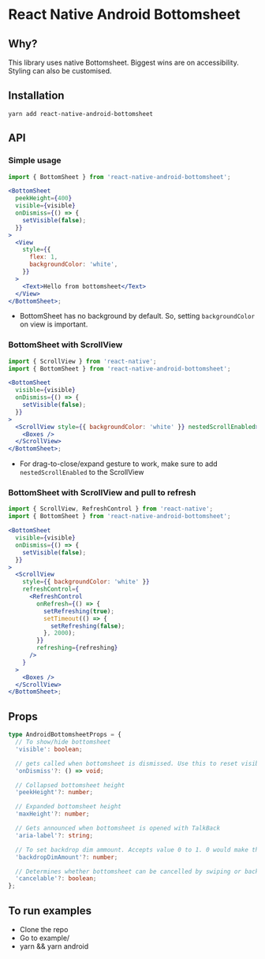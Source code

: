 # React Native Android Bottomsheet

## Why?

This library uses native Bottomsheet. Biggest wins are on accessibility. Styling can also be customised.

## Installation

```
yarn add react-native-android-bottomsheet
```

## API

### Simple usage

```jsx
import { BottomSheet } from 'react-native-android-bottomsheet';

<BottomSheet
  peekHeight={400}
  visible={visible}
  onDismiss={() => {
    setVisible(false);
  }}
>
  <View
    style={{
      flex: 1,
      backgroundColor: 'white',
    }}
  >
    <Text>Hello from bottomsheet</Text>
  </View>
</BottomSheet>;
```

- BottomSheet has no background by default. So, setting `backgroundColor` on view is important.

### BottomSheet with ScrollView

```jsx
import { ScrollView } from 'react-native';
import { BottomSheet } from 'react-native-android-bottomsheet';

<BottomSheet
  visible={visible}
  onDismiss={() => {
    setVisible(false);
  }}
>
  <ScrollView style={{ backgroundColor: 'white' }} nestedScrollEnabled>
    <Boxes />
  </ScrollView>
</BottomSheet>;
```

- For drag-to-close/expand gesture to work, make sure to add `nestedScrollEnabled` to the ScrollView

### BottomSheet with ScrollView and pull to refresh

```jsx
import { ScrollView, RefreshControl } from 'react-native';
import { BottomSheet } from 'react-native-android-bottomsheet';

<BottomSheet
  visible={visible}
  onDismiss={() => {
    setVisible(false);
  }}
>
  <ScrollView
    style={{ backgroundColor: 'white' }}
    refreshControl={
      <RefreshControl
        onRefresh={() => {
          setRefreshing(true);
          setTimeout(() => {
            setRefreshing(false);
          }, 2000);
        }}
        refreshing={refreshing}
      />
    }
  >
    <Boxes />
  </ScrollView>
</BottomSheet>;
```

## Props

```ts
type AndroidBottomsheetProps = {
  // To show/hide bottomsheet
  'visible': boolean;

  // gets called when bottomsheet is dismissed. Use this to reset visible state
  'onDismiss'?: () => void;

  // Collapsed bottomsheet height
  'peekHeight'?: number;

  // Expanded bottomsheet height
  'maxHeight'?: number;

  // Gets announced when bottomsheet is opened with TalkBack
  'aria-label'?: string;

  // To set backdrop dim ammount. Accepts value 0 to 1. 0 would make the backdrop transparent.
  'backdropDimAmount'?: number;

  // Determines whether bottomsheet can be cancelled by swiping or back button
  'cancelable'?: boolean;
};
```

## To run examples

- Clone the repo
- Go to example/
- yarn && yarn android
